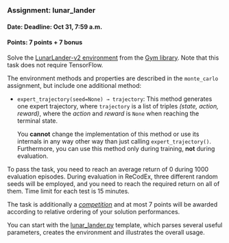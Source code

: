 ### Assignment: lunar_lander
#### Date: Deadline: Oct 31, 7:59 a.m.
#### Points: 7 points + 7 bonus

Solve the [LunarLander-v2 environment](https://www.gymlibrary.dev/environments/box2d/lunar_lander/)
from the [Gym library](https://www.gymlibrary.dev/). Note that this task
does not require TensorFlow.

The environment methods and properties are described in the `monte_carlo` assignment,
but include one additional method:
- `expert_trajectory(seed=None) → trajectory`: This method generates one expert
  trajectory, where `trajectory` is a list of triples _(state, action, reward)_,
  where the _action_ and _reward_ is `None` when reaching the terminal state.

  You **cannot** change the implementation of this method or use its internals in
  any way other way than just calling `expert_trajectory()`. Furthermore,
  you can use this method only during training, **not** during evaluation.

To pass the task, you need to reach an average return of 0 during 1000 evaluation episodes.
During evaluation in ReCodEx, three different random seeds will be employed, and
you need to reach the required return on all of them. Time limit for each test
is 15 minutes.

The task is additionally a [_competition_](https://ufal.mff.cuni.cz/courses/npfl122/2223-winter#competitions)
and at most 7 points will be awarded according to relative ordering of your
solution performances.

You can start with the [lunar_lander.py](https://github.com/ufal/npfl122/tree/master/labs/03/lunar_lander.py)
template, which parses several useful parameters, creates the environment
and illustrates the overall usage.
